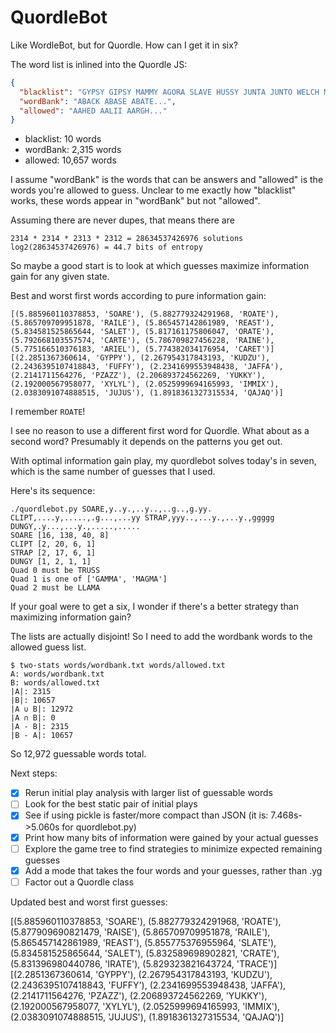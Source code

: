 # QuordleBot

Like WordleBot, but for Quordle. How can I get it in six?

The word list is inlined into the Quordle JS:

```json
{
  "blacklist": "GYPSY GIPSY MAMMY AGORA SLAVE HUSSY JUNTA JUNTO WELCH MORON",
  "wordBank": "ABACK ABASE ABATE...",
  "allowed": "AAHED AALII AARGH..."
}
```

- blacklist: 10 words
- wordBank: 2,315 words
- allowed: 10,657 words

I assume "wordBank" is the words that can be answers and "allowed" is the words you're allowed to guess. Unclear to me exactly how "blacklist" works, these words appear in "wordBank" but not "allowed".

Assuming there are never dupes, that means there are

    2314 * 2314 * 2313 * 2312 = 28634537426976 solutions
    log2(28634537426976) = 44.7 bits of entropy

So maybe a good start is to look at which guesses maximize information gain for any given state.

Best and worst first words according to pure information gain:

```
[(5.885960110378853, 'SOARE'), (5.882779324291968, 'ROATE'), (5.865709709951878, 'RAILE'), (5.865457142861989, 'REAST'), (5.834581525865644, 'SALET'), (5.817161175806047, 'ORATE'), (5.792668103557574, 'CARTE'), (5.786709827456228, 'RAINE'), (5.775166510376183, 'ARIEL'), (5.774382034176954, 'CARET')]
[(2.2851367360614, 'GYPPY'), (2.267954317843193, 'KUDZU'), (2.2436395107418843, 'FUFFY'), (2.2341699553948438, 'JAFFA'), (2.2141711564276, 'PZAZZ'), (2.206893724562269, 'YUKKY'), (2.192000567958077, 'XYLYL'), (2.0525999694165993, 'IMMIX'), (2.0383091074888515, 'JUJUS'), (1.8918361327315534, 'QAJAQ')]
```

I remember `ROATE`!

I see no reason to use a different first word for Quordle. What about as a second word? Presumably it depends on the patterns you get out.

With optimal information gain play, my quordlebot solves today's in seven, which is the same number of guesses that I used.

Here's its sequence:

    ./quordlebot.py SOARE,y..y.,..y..,..g..,g.yy. CLIPT,....y,.....,.g...,...yy STRAP,yyy..,...y.,...y.,ggggg DUNGY,.y...,...y.,.....,.....
    SOARE [16, 138, 40, 8]
    CLIPT [2, 20, 6, 1]
    STRAP [2, 17, 6, 1]
    DUNGY [1, 2, 1, 1]
    Quad 0 must be TRUSS
    Quad 1 is one of ['GAMMA', 'MAGMA']
    Quad 2 must be LLAMA

If your goal were to get a six, I wonder if there's a better strategy than maximizing information gain?

The lists are actually disjoint! So I need to add the wordbank words to the allowed guess list.

    $ two-stats words/wordbank.txt words/allowed.txt
    A: words/wordbank.txt
    B: words/allowed.txt
    |A|: 2315
    |B|: 10657
    |A ∪ B|: 12972
    |A ∩ B|: 0
    |A - B|: 2315
    |B - A|: 10657

So 12,972 guessable words total.

Next steps:

- [x] Rerun initial play analysis with larger list of guessable words
- [ ] Look for the best static pair of initial plays
- [x] See if using pickle is faster/more compact than JSON (it is: 7.468s->5.060s for quordlebot.py)
- [x] Print how many bits of information were gained by your actual guesses
- [ ] Explore the game tree to find strategies to minimize expected remaining guesses
- [x] Add a mode that takes the four words and your guesses, rather than .yg
- [ ] Factor out a Quordle class

Updated best and worst first guesses:

[(5.885960110378853, 'SOARE'), (5.882779324291968, 'ROATE'), (5.877909690821479, 'RAISE'), (5.865709709951878, 'RAILE'), (5.865457142861989, 'REAST'), (5.855775376955964, 'SLATE'), (5.834581525865644, 'SALET'), (5.832589698902821, 'CRATE'), (5.831396980440786, 'IRATE'), (5.829323821643724, 'TRACE')]
[(2.2851367360614, 'GYPPY'), (2.267954317843193, 'KUDZU'), (2.2436395107418843, 'FUFFY'), (2.2341699553948438, 'JAFFA'), (2.2141711564276, 'PZAZZ'), (2.206893724562269, 'YUKKY'), (2.192000567958077, 'XYLYL'), (2.0525999694165993, 'IMMIX'), (2.0383091074888515, 'JUJUS'), (1.8918361327315534, 'QAJAQ')]
